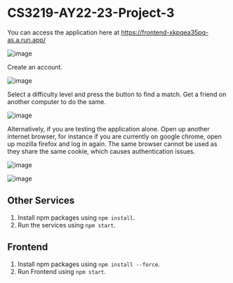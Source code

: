 # CS3219-AY22-23-Project-3

You can access the application here at <https://frontend-xkpqea35pq-as.a.run.app/>

![image](https://user-images.githubusercontent.com/45963294/200628358-5cf262f4-b84d-435c-b4a0-685a2524630e.png)

Create an account.

![image](https://user-images.githubusercontent.com/45963294/200628463-9b058ec7-5a30-410d-b5f7-2188c35fc5c0.png)

Select a difficulty level and press the button to find a match. Get a friend on another computer to do the same.

![image](https://user-images.githubusercontent.com/45963294/200628728-8345b54f-ed8d-4848-91e5-75d069777133.png)

Alternatively, if you are testing the application alone. Open up another internet browser, for instance if you are currently on google chrome, open up mozilla firefox and log in again. The same browser cannot be used as they share the same cookie, which causes authentication issues.

![image](https://user-images.githubusercontent.com/45963294/200629359-e675ade7-6cc4-44bd-885d-ddc2f619437f.png)

![image](https://user-images.githubusercontent.com/45963294/200629484-7aef28d4-a8e2-4dc1-8712-664b5c12c339.png)

## Other Services
1. Install npm packages using `npm install`.
2. Run the services using `npm start`.

## Frontend
1. Install npm packages using `npm install --force`.
2. Run Frontend using `npm start`.

